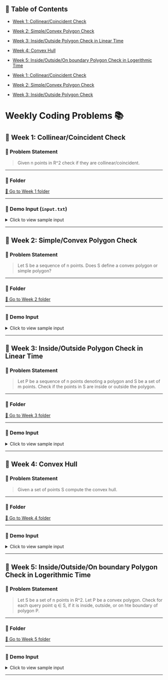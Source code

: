 ## 📑 Table of Contents

- [Week 1: Collinear/Coincident Check](#📂-week-1-collinear/coincident-check)
- [Week 2: Simple/Convex Polygon Check](#📂-week-2-simple/convex-polygon-check)
- [Week 3: Inside/Outside Polygon Check in Linear Time](#📂-week-3-inside/outside-polygon-check-in-linear-time)
- [Week 4: Convex Hull](#📂-week-4-convex-hull)
- [Week 5: Inside/Outside/On boundary Polygon Check in Logerithmic Time](#📂-week-5-inside/outside/on-boundary-polygon-check-in-logerithmic-time)

- [Week 1: Collinear/Coincident Check](#📂-week-1-collinear/coincident-check)
- [Week 2: Simple/Convex Polygon Check](#📂-week-2-simple/convex-polygon-check)
- [Week 3: Inside/Outside Polygon Check](#📂-week-3-inside/outside-polygon-check)

# Weekly Coding Problems 📚


## 📂 Week 1: Collinear/Coincident Check

### 📜 Problem Statement
> Given n points in R^2 check if they are collinear/coincident.

---

### 📁 Folder
[🔗 Go to Week 1 folder](./week1/)

---

### 📄 Demo Input (`input.txt`)
<details>
<summary>Click to view sample input</summary>

```
0.03771 0.71596
0.03773 0.19013
0.03759 0.91330
0.03725 0.99234
0.03706 0.18751
0.03710 0.86564
0.03765 0.73903
0.03709 0.82133
0.03771 0.19167
```

</details>

---

## 📂 Week 2: Simple/Convex Polygon Check

### 📜 Problem Statement
> Let S be a sequence of n points.
Does S define a convex polygon or simple polygon?

---

### 📁 Folder
[🔗 Go to Week 2 folder](./week2/)

---

### 📄 Demo Input
<details>
<summary>Click to view sample input</summary>

```
9.4 4.1
9.2 5.6
6.5 7.4
2.2 7.4
0.4 1.5
7.9 0.0
```

</details>

---

## 📂 Week 3: Inside/Outside Polygon Check in Linear Time

### 📜 Problem Statement
> Let P be a sequence of n points denoting a polygon and S be a set of m points.
Check if the points in S are inside or outside the polygon.

---

### 📁 Folder
[🔗 Go to Week 3 folder](./week3/)

---

### 📄 Demo Input
<details>
<summary>Click to view sample input</summary>

```
0 0
5 0
5 5
0 5

1 1
2.5 2.5
4.9 4.9
0 2.5
-1 1
```

</details>

---

## 📂 Week 4: Convex Hull

### 📜 Problem Statement
> Given a set of points S compute the convex hull.

---

### 📁 Folder
[🔗 Go to Week 4 folder](./week4/)

---

### 📄 Demo Input
<details>
<summary>Click to view sample input</summary>

```
0 0
1 0 
0 1
1 1
0.5 0.5
```

</details>

---

## 📂 Week 5: Inside/Outside/On boundary Polygon Check in Logerithmic Time

### 📜 Problem Statement
> Let S be a set of n points in R^2.
Let P be a convex polygon.
Check for each query point q ∈ S, if it is inside, outside, or on hte boundary of polygon P.

---

### 📁 Folder
[🔗 Go to Week 5 folder](./week5/)

---

### 📄 Demo Input
<details>
<summary>Click to view sample input</summary>

```
1.0 5.7
1.0 3.6
1.2 2.1
1.4 1.6
2.4 1.1
3.3 0.7
6.1 0.4
9.0 2.3
9.7 3.6
9.6 4.9
9.0 7.9
6.8 9.4
3.5 9.7
3.4 9.6
2.1 8.7
1.1 7.3
```

</details>

---
